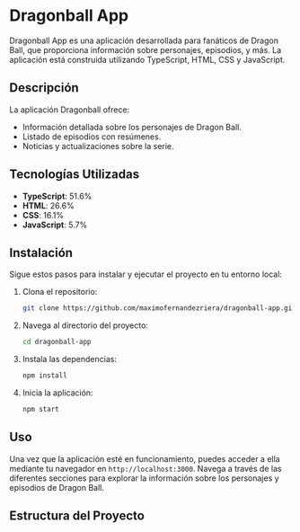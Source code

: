 # Dragonball App

Dragonball App es una aplicación desarrollada para fanáticos de Dragon Ball, que proporciona información sobre personajes, episodios, y más. La aplicación está construida utilizando TypeScript, HTML, CSS y JavaScript.

## Descripción

La aplicación Dragonball ofrece:
- Información detallada sobre los personajes de Dragon Ball.
- Listado de episodios con resúmenes.
- Noticias y actualizaciones sobre la serie.

## Tecnologías Utilizadas

- **TypeScript**: 51.6%
- **HTML**: 26.6%
- **CSS**: 16.1%
- **JavaScript**: 5.7%

## Instalación

Sigue estos pasos para instalar y ejecutar el proyecto en tu entorno local:

1. Clona el repositorio:
    ```bash
    git clone https://github.com/maximofernandezriera/dragonball-app.git
    ```

2. Navega al directorio del proyecto:
    ```bash
    cd dragonball-app
    ```

3. Instala las dependencias:
    ```bash
    npm install
    ```

4. Inicia la aplicación:
    ```bash
    npm start
    ```

## Uso

Una vez que la aplicación esté en funcionamiento, puedes acceder a ella mediante tu navegador en `http://localhost:3000`. Navega a través de las diferentes secciones para explorar la información sobre los personajes y episodios de Dragon Ball.

## Estructura del Proyecto
